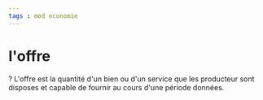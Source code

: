 ```yaml
---
tags : mod economie
---
```

# l'offre

?
L'offre est la quantité d'un bien ou d'un service que les producteur sont disposes et capable de fournir au cours d'une période données.
<!--SR:!2024-06-09,100,230-->
